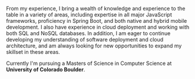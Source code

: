 From my experience, I bring a wealth of knowledge and experience to the table in a variety of areas, including expertise in all major JavaScript frameworks, proficiency in Spring Boot, and both native and hybrid mobile development. I also have experience in cloud deployment and working with both SQL and NoSQL databases. In addition, I am eager to continue developing my understanding of software deployment and cloud architecture, and am always looking for new opportunities to expand my skillset in these areas.


Currently I'm pursuing a Masters of Science in Computer Science at **University of Colorado Boulder**.